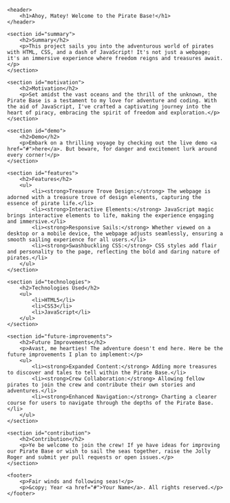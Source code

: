 <!DOCTYPE html>
<html lang="en">
<head>
    <meta charset="UTF-8">
    <meta name="viewport" content="width=device-width, initial-scale=1.0">
    <title>Ahoy, Matey! Welcome to the Pirate Base!</title>
</head>
<body>

    <header>
        <h1>Ahoy, Matey! Welcome to the Pirate Base!</h1>
    </header>

    <section id="summary">
        <h2>Summary</h2>
        <p>This project sails you into the adventurous world of pirates with HTML, CSS, and a dash of JavaScript! It's not just a webpage; it's an immersive experience where freedom reigns and treasures await.</p>
    </section>

    <section id="motivation">
        <h2>Motivation</h2>
        <p>Set amidst the vast oceans and the thrill of the unknown, the Pirate Base is a testament to my love for adventure and coding. With the aid of JavaScript, I've crafted a captivating journey into the heart of piracy, embracing the spirit of freedom and exploration.</p>
    </section>

    <section id="demo">
        <h2>Demo</h2>
        <p>Embark on a thrilling voyage by checking out the live demo <a href="#">here</a>. But beware, for danger and excitement lurk around every corner!</p>
    </section>

    <section id="features">
        <h2>Features</h2>
        <ul>
            <li><strong>Treasure Trove Design:</strong> The webpage is adorned with a treasure trove of design elements, capturing the essence of pirate life.</li>
            <li><strong>Interactive Elements:</strong> JavaScript magic brings interactive elements to life, making the experience engaging and immersive.</li>
            <li><strong>Responsive Sails:</strong> Whether viewed on a desktop or a mobile device, the webpage adjusts seamlessly, ensuring a smooth sailing experience for all users.</li>
            <li><strong>Swashbuckling CSS:</strong> CSS styles add flair and personality to the page, reflecting the bold and daring nature of pirates.</li>
        </ul>
    </section>

    <section id="technologies">
        <h2>Technologies Used</h2>
        <ul>
            <li>HTML5</li>
            <li>CSS3</li>
            <li>JavaScript</li>
        </ul>
    </section>

    <section id="future-improvements">
        <h2>Future Improvements</h2>
        <p>Avast, me hearties! The adventure doesn't end here. Here be the future improvements I plan to implement:</p>
        <ul>
            <li><strong>Expanded Content:</strong> Adding more treasures to discover and tales to tell within the Pirate Base.</li>
            <li><strong>Crew Collaboration:</strong> Allowing fellow pirates to join the crew and contribute their own stories and adventures.</li>
            <li><strong>Enhanced Navigation:</strong> Charting a clearer course for users to navigate through the depths of the Pirate Base.</li>
        </ul>
    </section>

    <section id="contribution">
        <h2>Contribution</h2>
        <p>Ye be welcome to join the crew! If ye have ideas for improving our Pirate Base or wish to sail the seas together, raise the Jolly Roger and submit yer pull requests or open issues.</p>
    </section>

    <footer>
        <p>Fair winds and following seas!</p>
        <p>&copy; Year <a href="#">Your Name</a>. All rights reserved.</p>
    </footer>

</body>
</html>

